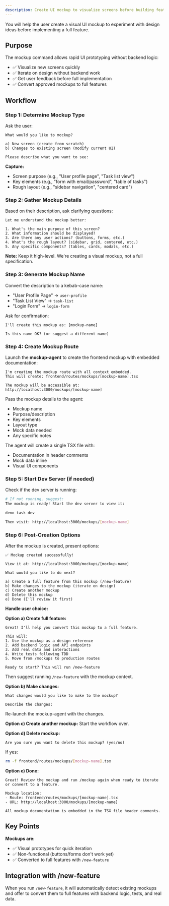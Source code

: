 ```yaml
---
description: Create UI mockup to visualize screens before building features
---
```


You will help the user create a visual UI mockup to experiment with design ideas before implementing a full feature.

## Purpose

The mockup command allows rapid UI prototyping without backend logic:
- ✅ Visualize new screens quickly
- ✅ Iterate on design without backend work
- ✅ Get user feedback before full implementation
- ✅ Convert approved mockups to full features

## Workflow

### Step 1: Determine Mockup Type

Ask the user:
```
What would you like to mockup?

a) New screen (create from scratch)
b) Changes to existing screen (modify current UI)

Please describe what you want to see:
```

**Capture:**
- Screen purpose (e.g., "User profile page", "Task list view")
- Key elements (e.g., "form with email/password", "table of tasks")
- Rough layout (e.g., "sidebar navigation", "centered card")

### Step 2: Gather Mockup Details

Based on their description, ask clarifying questions:

```
Let me understand the mockup better:

1. What's the main purpose of this screen?
2. What information should be displayed?
3. Are there any user actions? (buttons, forms, etc.)
4. What's the rough layout? (sidebar, grid, centered, etc.)
5. Any specific components? (tables, cards, modals, etc.)
```

**Note:** Keep it high-level. We're creating a visual mockup, not a full specification.

### Step 3: Generate Mockup Name

Convert the description to a kebab-case name:
- "User Profile Page" → `user-profile`
- "Task List View" → `task-list`
- "Login Form" → `login-form`

Ask for confirmation:
```
I'll create this mockup as: [mockup-name]

Is this name OK? (or suggest a different name)
```

### Step 4: Create Mockup Route

Launch the **mockup-agent** to create the frontend mockup with embedded documentation:

```
I'm creating the mockup route with all context embedded.
This will create: frontend/routes/mockups/[mockup-name].tsx

The mockup will be accessible at: http://localhost:3000/mockups/[mockup-name]
```

Pass the mockup details to the agent:
- Mockup name
- Purpose/description
- Key elements
- Layout type
- Mock data needed
- Any specific notes

The agent will create a single TSX file with:
- Documentation in header comments
- Mock data inline
- Visual UI components

### Step 5: Start Dev Server (if needed)

Check if the dev server is running:

```bash
# If not running, suggest:
The mockup is ready! Start the dev server to view it:

deno task dev

Then visit: http://localhost:3000/mockups/[mockup-name]
```

### Step 6: Post-Creation Options

After the mockup is created, present options:

```
✅ Mockup created successfully!

View it at: http://localhost:3000/mockups/[mockup-name]

What would you like to do next?

a) Create a full feature from this mockup (/new-feature)
b) Make changes to the mockup (iterate on design)
c) Create another mockup
d) Delete this mockup
e) Done (I'll review it first)
```

**Handle user choice:**

**Option a) Create full feature:**
```
Great! I'll help you convert this mockup to a full feature.

This will:
1. Use the mockup as a design reference
2. Add backend logic and API endpoints
3. Add real data and interactions
4. Write tests following TDD
5. Move from /mockups to production routes

Ready to start? This will run /new-feature
```

Then suggest running `/new-feature` with the mockup context.

**Option b) Make changes:**
```
What changes would you like to make to the mockup?

Describe the changes:
```

Re-launch the mockup-agent with the changes.

**Option c) Create another mockup:**
Start the workflow over.

**Option d) Delete mockup:**
```
Are you sure you want to delete this mockup? (yes/no)
```

If yes:
```bash
rm -f frontend/routes/mockups/[mockup-name].tsx
```

**Option e) Done:**
```
Great! Review the mockup and run /mockup again when ready to iterate or convert to a feature.

Mockup location:
- Route: frontend/routes/mockups/[mockup-name].tsx
- URL: http://localhost:3000/mockups/[mockup-name]

All mockup documentation is embedded in the TSX file header comments.
```

## Key Points

**Mockups are:**
- ✅ Visual prototypes for quick iteration
- ✅ Non-functional (buttons/forms don't work yet)
- ✅ Converted to full features with `/new-feature`

## Integration with /new-feature

When you run `/new-feature`, it will automatically detect existing mockups and offer to convert them to full features with backend logic, tests, and real data.
